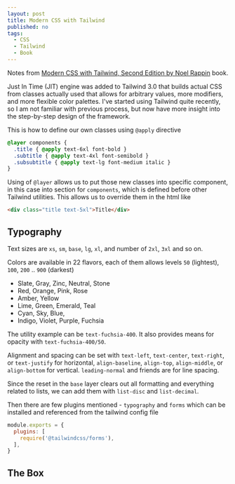 ```yaml
---
layout: post
title: Modern CSS with Tailwind
published: no
tags:
  - CSS
  - Tailwind
  - Book
---
```

Notes from [Modern CSS with Tailwind, Second Edition by Noel Rappin][1] book.

Just In Time (JIT) engine was added to Tailwind 3.0 that builds actual CSS from classes actually used that allows for arbitrary values, more modifiers, and more flexible color palettes. I've started using Tailwind quite recently, so I am not familiar with previous process, but now have more insight into the step-by-step design of the framework.

This is how to define our own classes using `@apply` directive

```css
@layer components {
  .title { @apply text-6xl font-bold }
  .subtitle { @apply text-4xl font-semibold }
  .subsubtitle { @apply text-lg font-medium italic }
}
```

Using of `@layer` allows us to put those new classes into specific component, in this case into section for `components`, which is defined before other Tailwind utilities. This allows us to override them in the html like

```html
<div class="title text-5xl">Title</div>
```

## Typography

Text sizes are `xs`, `sm`, `base`, `lg`, `xl`, and number of `2xl`, `3xl` and so on.

Colors are available in 22 flavors, each of them allows levels `50` (lightest), `100`, `200` .. `900` (darkest)

 - Slate, Gray, Zinc, Neutral, Stone
 - Red, Orange, Pink, Rose
 - Amber, Yellow
 - Lime, Green, Emerald, Teal
 - Cyan, Sky, Blue,
 - Indigo, Violet, Purple, Fuchsia

The utility example can be `text-fuchsia-400`. It also provides means for opacity with `text-fuchsia-400/50`.

Alignment and spacing can be set with `text-left`, `text-center`, `text-right`, or `text-justify` for horizontal, `align-baseline`, `align-top`, `align-middle`, or `align-bottom` for vertical. `leading-normal` and friends are for line spacing.

Since the reset in the `base` layer clears out all formatting and everything related to lists, we can add them with `list-disc` and `list-decimal`.

Then there are few plugins mentioned - `typography` and `forms` which can be installed and referenced from the tailwind config file

```js
module.exports = {
  plugins: [
    require('@tailwindcss/forms'),
  ],
}
```

## The Box



[1]: https://pragprog.com/titles/tailwind2/modern-css-with-tailwind-second-edition/
